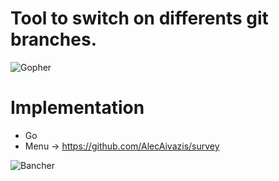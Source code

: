 # Tool to switch on differents git branches.
![Gopher](https://imgur.com/vYqF0sz)
# Implementation
* Go
* Menu -> https://github.com/AlecAivazis/survey

![Bancher](https://media.giphy.com/media/Fc91P7kW8azhxREs7A/giphy.gif)
